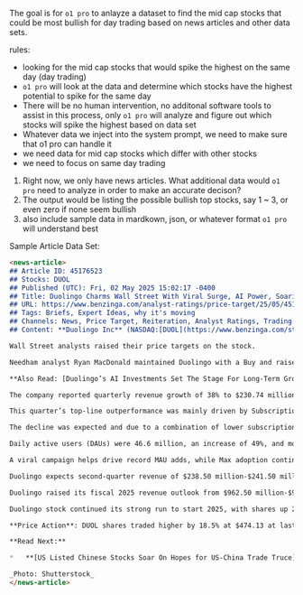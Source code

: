 The goal is for `o1 pro` to anlayze a dataset to find the mid cap stocks that could be most bullish for day trading based on news articles and other data sets.

rules:
- looking for the mid cap stocks that would spike the highest on the same day (day trading)
-  `o1 pro` will look at the data and determine which stocks have the highest potential to spike for the same day
- There will be no human intervention, no additonal software tools to assist in this process, only `o1 pro` will analyze and figure out which stocks will spike the highest based on data set
- Whatever data we inject into the system prompt, we need to make sure that o1 pro can handle it
- we need data for mid cap stocks which differ with other stocks
- we need to focus on same day trading

1. Right now, we only have news articles. What additional data would `o1 pro` need to analyze in order to make an accurate decison?
2. The output would be listing the possible bullish top stocks, say 1 ~ 3, or even zero if none seem bullish
3. also include sample data in mardkown, json, or whatever format `o1 pro` will understand best
 
Sample Article Data Set:

```md
<news-article>
## Article ID: 45176523
## Stocks: DUOL
## Published (UTC): Fri, 02 May 2025 15:02:17 -0400
## Title: Duolingo Charms Wall Street With Viral Surge, AI Power, Soaring Subscriptions
## URL: https://www.benzinga.com/analyst-ratings/price-target/25/05/45176523/duolingo-charms-wall-street-with-viral-surge-ai-power-soaring-subscriptions
## Tags: Briefs, Expert Ideas, why it's moving
## Channels: News, Price Target, Reiteration, Analyst Ratings, Trading Ideas
## Content: **Duolingo Inc** (NASDAQ:[DUOL](https://www.benzinga.com/stock/DUOL#NASDAQ)) [stock traded higher](https://www.benzinga.com/topic/duolingo) on Friday after the company reported better-than-expected first-quarter financial results on Thursday.

Wall Street analysts raised their price targets on the stock.

Needham analyst Ryan MacDonald maintained Duolingo with a Buy and raised the [price target from](https://www.benzinga.com/quote/DUOL/analyst-ratings) $400 to $460.

**Also Read: [Duolingo’s AI Investments Set The Stage For Long-Term Growth—Analyst Sees Stock Hitting $400](https://www.benzinga.com/analyst-ratings/analyst-color/25/02/44047945/duolingos-ai-investments-set-the-stage-for-long-term-growth-analyst-sees-stock-hitting-400)**

The company reported quarterly revenue growth of 38% to $230.74 million, beating the analyst consensus estimates of $222.98 million. EPS of $0.72 beat the [analyst consensus estimate](https://investors.duolingo.com/investor-relations) of $0.51.

This quarter’s top-line outperformance was mainly driven by Subscriptions, which topped estimates, driven by better-than-expected subscriber count and revenue per subscriber. Paid subscribers came in at 10.3 million for the quarter, above the consensus of 10.12 million. Gross margins exceeded the analyst estimate of 70.0% at 71.1% but were down from 73.0% a year ago.

The decline was expected and due to a combination of lower subscription margins from increased generative AI costs associated with increased Duolingo Max adoption. However, management noted they benefited from some earlier-than-expected cost optimization and higher than anticipated advertising gross margin in other revenue.

Daily active users (DAUs) were 46.6 million, an increase of 49%, and monthly active users (MAUs) were 130.2 million, an increase of 33%.

A viral campaign helps drive record MAU adds, while Max adoption continues at a similar rate to the fourth quarter. Subscription bookings were strong in the quarter, with Y/Y growth at 43.8% versus the analyst’s 35% growth estimate, resulting in subscription bookings of $232.2 million, above the consensus of $218.5 million.

Duolingo expects second-quarter revenue of $238.50 million-$241.50 million versus the $233.76 million analyst consensus estimate. MacDonald expects quarterly revenue of $240.12 million.

Duolingo raised its fiscal 2025 revenue outlook from $962.50 million-$978.50 million to $987.00 million-$996.00 million versus the $977.16 million estimate. MacDonald expects fiscal revenue of $991.51 million.

Duolingo stock continued its strong run to start 2025, with shares up 23.4% year-to-date and 79.4% in the past year. While the stock is trading at a premium multiple to the comp group, and MacDonald’s new price target represents a 22.1 times EV/sales multiple on his fiscal 2025 estimates, the analyst noted that the strong year-end subscription bookings likely translate into subscription revenue growth in the mid-40s range for fiscal 2025 versus the current consensus of 38.3%.

**Price Action**: DUOL shares traded higher by 18.5% at $474.13 at last check Friday.

**Read Next:**

*   **[US Listed Chinese Stocks Soar On Hopes for US-China Trade Truce](https://www.benzinga.com/government/regulations/25/05/45168490/us-listed-chinese-stocks-soar-on-hopes-for-us-china-trade-truce)**

_Photo: Shutterstock_
</news-article>
```
